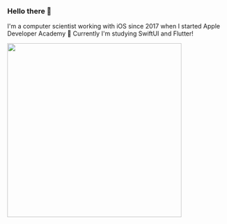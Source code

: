 ### Hello there 👋

I'm a computer scientist working with iOS since 2017 when I started Apple Developer Academy 🍎
Currently I'm studying SwiftUI and Flutter!

<img width="400px" align="left" src="https://github-readme-stats.vercel.app/api/top-langs/?username=julianny-favinha&hide=html&layout=compact" />
